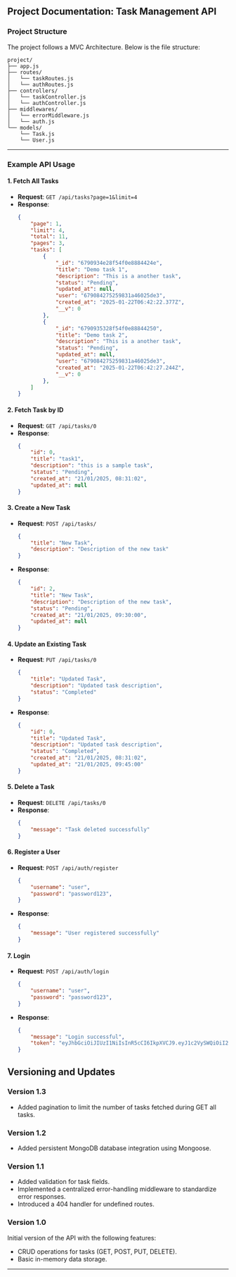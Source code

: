 ## **Project Documentation: Task Management API**

### **Project Structure**

The project follows a MVC Architecture. Below is the file structure:

```
project/
├── app.js
├── routes/
│   └── taskRoutes.js
│   └── authRoutes.js
├── controllers/
│   └── taskController.js
│   └── authController.js
├── middlewares/
│   └── errorMiddleware.js
│   └── auth.js
└── models/
    └── Task.js
    └── User.js

```

---

### **Example API Usage**

#### **1. Fetch All Tasks**

-   **Request**: `GET /api/tasks?page=1&limit=4`
-   **Response**:
    ```json
	{
		"page": 1,
		"limit": 4,
		"total": 11,
		"pages": 3,
		"tasks": [
			{
				"_id": "6790934e28f54f0e8884424e",
				"title": "Demo task 1",
				"description": "This is a another task",
				"status": "Pending",
				"updated_at": null,
				"user": "679084275259831a46025de3",
				"created_at": "2025-01-22T06:42:22.377Z",
				"__v": 0
			},
			{
				"_id": "6790935328f54f0e88844250",
				"title": "Demo task 2",
				"description": "This is a another task",
				"status": "Pending",
				"updated_at": null,
				"user": "679084275259831a46025de3",
				"created_at": "2025-01-22T06:42:27.244Z",
				"__v": 0
			},
    	]
	}
    ```

#### **2. Fetch Task by ID**

-   **Request**: `GET /api/tasks/0`
-   **Response**:
    ```json
    {
    	"id": 0,
    	"title": "task1",
    	"description": "this is a sample task",
    	"status": "Pending",
    	"created_at": "21/01/2025, 08:31:02",
    	"updated_at": null
    }
    ```

#### **3. Create a New Task**

-   **Request**: `POST /api/tasks/`
    ```json
    {
    	"title": "New Task",
    	"description": "Description of the new task"
    }
    ```
-   **Response**:
    ```json
    {
    	"id": 2,
    	"title": "New Task",
    	"description": "Description of the new task",
    	"status": "Pending",
    	"created_at": "21/01/2025, 09:30:00",
    	"updated_at": null
    }
    ```

#### **4. Update an Existing Task**

-   **Request**: `PUT /api/tasks/0`
    ```json
    {
    	"title": "Updated Task",
    	"description": "Updated task description",
    	"status": "Completed"
    }
    ```
-   **Response**:
    ```json
    {
    	"id": 0,
    	"title": "Updated Task",
    	"description": "Updated task description",
    	"status": "Completed",
    	"created_at": "21/01/2025, 08:31:02",
    	"updated_at": "21/01/2025, 09:45:00"
    }
    ```

#### **5. Delete a Task**

-   **Request**: `DELETE /api/tasks/0`
-   **Response**:
    ```json
    {
    	"message": "Task deleted successfully"
    }
    ```

#### **6. Register a User**

-   **Request**: `POST /api/auth/register`
    ```json
    {
    	"username": "user",
    	"password": "password123",
    }
-   **Response**:
    ```json
    {
    	"message": "User registered successfully"
    }
    ```

#### **7. Login**

-   **Request**: `POST /api/auth/login`
    ```json
    {
    	"username": "user",
    	"password": "password123",
    }
-   **Response**:
    ```json
    {
		"message": "Login successful",
		"token": "eyJhbGciOiJIUzI1NiIsInR5cCI6IkpXVCJ9.eyJ1c2VySWQiOiI2NzkwODQyNzUyNTk4MzFhNDYwMjVkZTMiLCJpYXQiOjE3Mzc1MjgwNTYsImV4cCI6MTczNzUzMTY1Nn0.xhOoGHtZ3DDzgbyCePOSXifQvl898q_g39AiSK4AADQ"
    }
    ```

## Versioning and Updates

### Version 1.3
- Added pagination to limit the number of tasks fetched during GET all tasks.

### Version 1.2
- Added persistent MongoDB database integration using Mongoose.

### Version 1.1
- Added validation for task fields.
- Implemented a centralized error-handling middleware to standardize error responses.
- Introduced a 404 handler for undefined routes. 

### Version 1.0
Initial version of the API with the following features:
- CRUD operations for tasks (GET, POST, PUT, DELETE).
- Basic in-memory data storage.
---
